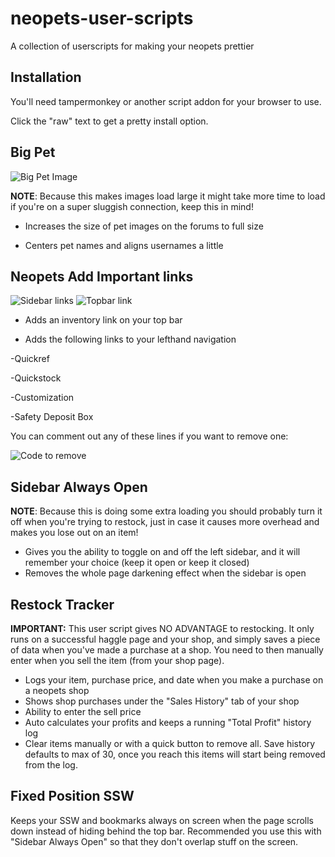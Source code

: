 # neopets-user-scripts
A collection of userscripts for making your neopets prettier

## Installation

You'll need tampermonkey or another script addon for your browser to use.

Click the "raw" text to get a pretty install option.

## Big Pet
![Big Pet Image](https://i.imgur.com/1J1lTTr.png)

**NOTE**: Because this makes images load large it might take more time to load if you're on a super sluggish connection, keep this in mind!

* Increases the size of pet images on the forums to full size

* Centers pet names and aligns usernames a little

## Neopets Add Important links

![Sidebar links](https://i.imgur.com/NsBWvUv.png)
![Topbar link](https://i.imgur.com/nIFr7km.png)

* Adds an inventory link on your top bar

* Adds the following links to your lefthand navigation

-Quickref

-Quickstock

-Customization

-Safety Deposit Box

You can comment out any of these lines if you want to remove one:

![Code to remove](https://i.imgur.com/AXZzJ6X.png)

## Sidebar Always Open

**NOTE**: Because this is doing some extra loading you should probably turn it off when you're trying to restock, just in case it causes more overhead and makes you lose out on an item!

* Gives you the ability to toggle on and off the left sidebar, and it will remember your choice (keep it open or keep it closed)
* Removes the whole page darkening effect when the sidebar is open

## Restock Tracker

**IMPORTANT:** This user script gives NO ADVANTAGE to restocking. It only runs on a successful haggle page and your shop, and simply saves a piece of data when you've made a purchase at a shop.
You need to then manually enter when you sell the item (from your shop page).

* Logs your item, purchase price, and date when you make a purchase on a neopets shop
* Shows shop purchases under the "Sales History" tab of your shop
* Ability to enter the sell price
* Auto calculates your profits and keeps a running "Total Profit" history log
* Clear items manually or with a quick button to remove all. Save history defaults to max of 30, once you reach this items will start being removed from the log.


## Fixed Position SSW
Keeps your SSW and bookmarks always on screen when the page scrolls down instead of hiding behind the top bar. 
Recommended you use this with "Sidebar Always Open" so that they don't overlap stuff on the screen.